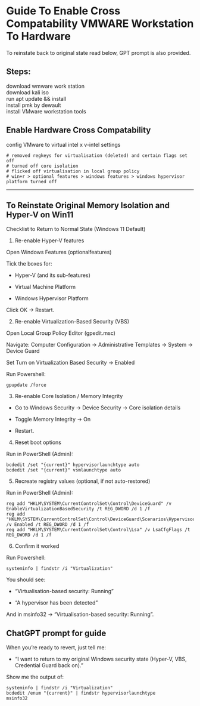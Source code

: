 # Guide To Enable Cross Compatability VMWARE Workstation To Hardware

To reinstate back to original state read below, GPT prompt is also provided.

## Steps:  
download wmware work station  
download kali iso  
run apt update && install  
install pmk by dewault  
install VMware workstation tools  

## Enable Hardware Cross Compatability
config VMware to virtual intel x v-intel settings  
    
    # removed regkeys for virtualisation (deleted) and certain flags set off  
    # turned off core isolation  
    # flicked off virtualisation in local group policy  
    # win+r > optional features > windows features > windows hypervisor platform turned off  

-----
    
## To Reinstate Original Memory Isolation and Hyper-V on Win11
Checklist to Return to Normal State (Windows 11 Default)
1. Re-enable Hyper-V features

Open Windows Features (optionalfeatures)

Tick the boxes for:

* Hyper-V (and its sub-features)

* Virtual Machine Platform

* Windows Hypervisor Platform

Click OK → Restart.

2. Re-enable Virtualization-Based Security (VBS)

Open Local Group Policy Editor (gpedit.msc)

Navigate: Computer Configuration → Administrative Templates → System → Device Guard

Set Turn on Virtualization Based Security → Enabled

Run Powershell:

    gpupdate /force

3. Re-enable Core Isolation / Memory Integrity

* Go to Windows Security → Device Security → Core isolation details

* Toggle Memory Integrity → On

* Restart.

4. Reset boot options

Run in PowerShell (Admin):

    bcdedit /set "{current}" hypervisorlaunchtype auto
    bcdedit /set "{current}" vsmlaunchtype auto

5. Recreate registry values (optional, if not auto-restored)

Run in PowerShell (Admin):

    reg add "HKLM\SYSTEM\CurrentControlSet\Control\DeviceGuard" /v EnableVirtualizationBasedSecurity /t REG_DWORD /d 1 /f
    reg add "HKLM\SYSTEM\CurrentControlSet\Control\DeviceGuard\Scenarios\HypervisorEnforcedCodeIntegrity" /v Enabled /t REG_DWORD /d 1 /f
    reg add "HKLM\SYSTEM\CurrentControlSet\Control\Lsa" /v LsaCfgFlags /t REG_DWORD /d 1 /f

6. Confirm it worked

Run Powershell:

    systeminfo | findstr /i "Virtualization"


You should see:

* “Virtualisation-based security: Running”

* “A hypervisor has been detected”

And in msinfo32 → “Virtualisation-based security: Running”.

## ChatGPT prompt for guide

When you’re ready to revert, just tell me:

* “I want to return to my original Windows security state (Hyper-V, VBS, Credential Guard back on).”

Show me the output of:

    systeminfo | findstr /i "Virtualization"
    bcdedit /enum "{current}" | findstr hypervisorlaunchtype
    msinfo32
